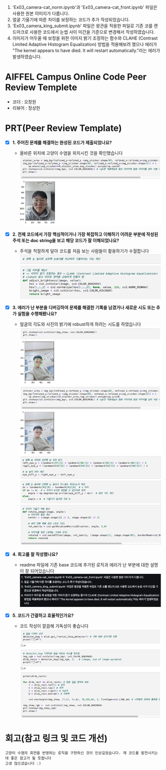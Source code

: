 1. 'Ex03_camera-cat_norm.ipynb'과 'Ex03_camera-cat_front.ipynb' 파일은 사용한 원본 이미지가 다릅니다.   
2. 얼굴 기울기에 따른 차이를 보정하는 코드가 추가 작성되었습니다.   
3. 'Ex03_camera_king_submit.ipynb' 파일은 왕관을 적용한 파일로 기존 코를 랜드마크로 사용한 코드에서 눈썹 사이 미간을 기준으로 변경해서 작성하였습니다.   
4. 이미지가 어두울 때 보정을 위한 이미지 밝기 조정하는 함수와 CLAHE (Contrast Limited Adaptive Histogram Equalization) 방법을 적용해보려 했으나 에러가 "The kernel appears to have died. It will restart automatically."라는 에러가 발생하였습니다.

# AIFFEL Campus Online Code Peer Review Templete
- 코더 : 오창원
- 리뷰어 : 정상헌


# PRT(Peer Review Template)
- [X]  **1. 주어진 문제를 해결하는 완성된 코드가 제출되었나요?**
    - 올바른 위치에 고양이 수염을 위치시킨 것을 확인했습니다  
      ![PRT_3 Screenshot](./screenshots/1.png)
    
- [X]  **2. 전체 코드에서 가장 핵심적이거나 가장 복잡하고 이해하기 어려운 부분에 작성된 
주석 또는 doc string을 보고 해당 코드가 잘 이해되었나요?**
    - 주석을 적절하게 달아 코드를 처음 보는 사람들이 활용하기가 수월합니다  
        ![PRT_3 Screenshot](./screenshots/2.png)
        
- [X]  **3. 에러가 난 부분을 디버깅하여 문제를 해결한 기록을 남겼거나
새로운 시도 또는 추가 실험을 수행해봤나요?**
    - 얼굴의 각도와 사진의 밝기에 robust하게 하려는 시도를 하였습니다  
        ![PRT_3 Screenshot](./screenshots/3.png)   
        ![PRT_3 Screenshot](./screenshots/3-1.png)  
        
- [X]  **4. 회고를 잘 작성했나요?**
    - readme 파일에 기존 base 코드에 추가된 로직과 에러가 난 부분에 대한 설명이 잘 되어있습니다  
        ![PRT_3 Screenshot](./screenshots/4.png)  
        
- [X]  **5. 코드가 간결하고 효율적인가요?**
    - 코드 작성이 깔끔해 가독성이 좋습니다  
        ![PRT_3 Screenshot](./screenshots/5.png)


# 회고(참고 링크 및 코드 개선)
```
고양이 수염의 회전을 반영하는 로직을 구현하신 것이 인상깊었습니다. 제 코드를 발전시키는데 좋은 참고가 될 듯합니다
고생 많으셨습니다 :)
```
